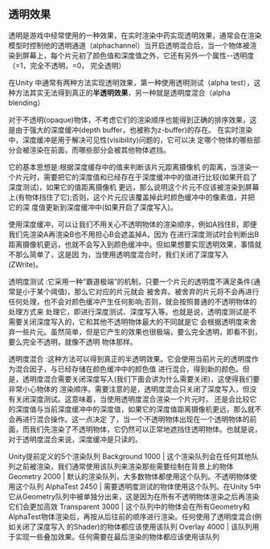## 透明效果

透明是游戏中经常使用的一种效果，在实时渲染中药实现透明效果，通常会在渲染模型时控制他的透明通道（alphachannel）当开启透明混合后，当一个物体被渲染到屏幕上，每个片元初了颜色值和深度值之外，它还有另外一个属性--透明度（=1，完全不透明，=0， 完全透明）

在Unity 中通常有两种方法实现透明效果，第一种使用透明测试（alpha test），这种方法其实无法得到真正的**半透明效果**，另一种就是透明度混合（alpha blending）

对于不透明(opaque)物体，不考虑它们的渲染顺序也能得到正确的排序效果，这 是由于强大的深度缓冲(depth buffer，也被称为z-buffer)的存在。
在实时渲染中，深度缓冲是用于解决可见性(visibility)问题的，它可以决 定哪个物体的哪些部分会被渲染在前面，而哪些部分会被其他物体遮挡。

它的基本思想是:根据深度缓存中的值来判断该片元距离摄像机 的距离，当渲染一个片元时，需要把它的深度值和已经存在于深度缓冲中的值进行比较(如果开启了深度测试)，如果它的值距离摄像机 更远，那么说明这个片元不应该被渲染到屏幕上(有物体挡住了它);否则，这个片元应该覆盖掉此时颜色缓冲中的像素值，并把它的深 度值更新到深度缓冲中(如果开启了深度写入)。

使用深度缓冲，可以让我们不用关心不透明物体的渲染顺序，例如A挡住B，即便我们先渲染A再渲染B也不用担心B会遮盖掉A，因为 在进行深度测试时会判断出B距离摄像机更远，也就不会写入到颜色缓冲中。但如果想要实现透明效果，事情就不那么简单了，这是因 为，当使用透明度混合时，我们关闭了深度写入(ZWrite)。

透明度测试 :它采用一种“霸道极端”的机制，只要一个片元的透明度不满足条件(通常是小于某个阈值)，那么它对应的片元就会 被舍弃。被舍弃的片元将不会再进行任何处理，也不会对颜色缓冲产生任何影响;否则，就会按照普通的不透明物体的处理方式来 处理它，即进行深度测试、深度写入等。也就是说，透明度测试是不需要关闭深度写入的，它和其他不透明物体最大的不同就是它 会根据透明度来舍弃一些片元。虽然简单，但是它产生的效果也很极端，要么完全透明，即看不到，要么完全不透明，就像不透明 物体那样。

透明度混合 :这种方法可以得到真正的半透明效果。它会使用当前片元的透明度作为混合因子，与已经存储在颜色缓冲中的颜色值 进行混合，得到新的颜色。但是，透明度混合需要关闭深度写入(我们下面会讲为什么需要关闭)，这使得我们要非常小心物体的 渲染顺序。需要注意的是，透明度混合只关闭了深度写入，但没有关闭深度测试。这意味着，当使用透明度混合渲染一个片元时， 还是会比较它的深度值与当前深度缓冲中的深度值，如果它的深度值距离摄像机更远，那么就不会再进行混合操作。这一点决定 了，当一个不透明物体出现在一个透明物体的前面，而我们先渲染了不透明物体，它仍然可以正常地遮挡住透明物体。也就是说， 对于透明度混合来说，深度缓冲是只读的。

Unity提前定义的5个渲染队列 
Background 1000 | 这个渲染队列会在任何其他队列之前被渲染，我们通常使用该队列来渲染那些需要绘制在背景上的物体
Geometry 2000  | 默认的渲染队列，大多数物体都使用这个队列。不透明物体使用这个队列
AlphaTest 2450 | 需要透明度测试的物体使用这个队列。在Unity 5中它从Geometry队列中被单独分出来，这是因为在所有不透明物体渲染之后再渲染它们会更加高效
Transparent 3000 | 这个队列中的物体会在所有Geometry和AlphaTest物体渲染后，再按从后往前的顺序进行渲染。任何使用了透明度混合(例如关闭了深度写入 的Shader)的物体都应该使用该队列
Overlay 4000 | 该队列用于实现一些叠加效果。任何需要在最后渲染的物体都应该使用该队列
